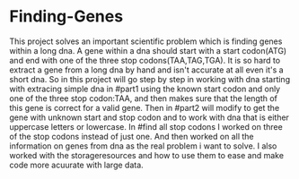 # Finding-Genes
This project solves an important scientific problem which is finding genes within a long dna.
A gene within a dna should start with a start codon(ATG) and end with one of the three stop codons(TAA,TAG,TGA).
It is so hard to extract a gene from a long dna by hand and isn't accurate at all even it's a short dna.
So in this project will go step by step in working with dna starting with extracing simple dna in #part1 using the known start codon and only one of the three stop codon:TAA, and then makes sure that the length of this gene is correct for a valid gene.
Then in #part2 will modify to get the gene with unknown start and stop codon and to work with dna that is either uppercase letters or lowercase.
In #find all stop codons I worked on three of the stop codons instead of just one.
And then worked on all the information on genes from dna as the real problem i want to solve.
I also worked with the storageresources and how to use them to ease and make code more acuurate with large data.
